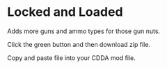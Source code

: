 # Locked and Loaded
Adds more guns and ammo types for those gun nuts.

Click the green button and then download zip file.

Copy and paste file into your CDDA mod file.
